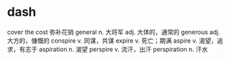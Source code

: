 # dash
cover the cost 弥补花销
general n. 大将军 adj. 大体的，通常的
generous adj. 大方的，慷慨的
conspire v. 同谋，共谋
expire v. 死亡；期满
aspire v. 渴望，追求，有志于
aspiration n. 渴望
perspire v. 流汗，出汗
perspiration n. 汗水
